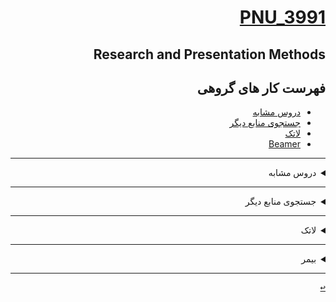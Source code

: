 <div dir="rtl">
 
<a name="TOC"></a> 
# [PNU_3991](https://github.com/AliRazavi-edu/PNU_3991#TOC)

## Research and Presentation Methods
##  فهرست کار های گروهی
- [دروس مشابه](#RelatedCourses)
- [جستجوی منابع دیگر](#RelatedResources)
- [لاتک](#RelatedLatex)
- [Beamer](#Relatedbeamer)

------------------
 <a name="RelatedCourses"></a>
 <details>
    <summary>دروس مشابه</summary> 
  
> ## دروس مشابه
- [دانشگاه PEPPERDINE در کالیفرنیا](https://seaver.pepperdine.edu/academics/ge/faculty/researchskills.htm)
- [دانشگاه NEWCASTEL در استرالیا](https://libguides.newcastle.edu.au/researchmethods)
- [دانشگاه POLSE ONE  در سانفرانسیسکو](https://journals.plos.org/plosone/article?id=10.1371/journal.pone.0218770)
- [دانشگاه SOUTHAMPTON ](https://library.soton.ac.uk/sash/research-methods)

[<kbd>↩</kbd>](#TOC)
</details>

-----------------
<a name="RelatedResources"></a>
<details>
  <summary>جستجوی منابع دیگر</summary>
  
> ## جستجوی منابع دیگر
- [پایان نامه ارشد دانشگاه نورث وسترن آمریکا با موضوع:Using topological information in opportunistic network coding / by Magdalena Johanna (Leenta) Grobler  ](https://hdl.handle.net/10394/2639)
- [پایان نامه]()
- [صفحات روش و پژوهش  پایان نامه مربوطه]()
  
[<kbd>↩</kbd>](#TOC)
</details>

----------------
<a name="RelatedLatex"></a>
<details>
    <summary>لاتک</summary>
  
 > ## لاتک
 - [صفحه 13 کتاب E-Research: Methods, Strategies, and Issues 1st Edition](https://github.com/nazanin-amini/PNU_3991_AR/blob/main/Research-And-Presentation-Methods/amini-13.TeX/amini.pdf)
 - [صفحه 14 کتاب E-Research: Methods, Strategies, and Issues 1st Edition](https://github.com/nazanin-amini/PNU_3991_AR/blob/main/Research-And-Presentation-Methods/amini-14.TeX/amini.pdf)
 - [صفحه 15 کتاب E-Research: Methods, Strategies, and Issues 1st Edition](https://github.com/nazanin-amini/PNU_3991_AR/blob/main/Research-And-Presentation-Methods/amini-15.TeX/amini.pdf)
  
[<kbd>↩</kbd>](#TOC)
</details>

---------------
<a name="Relatedbeamer"></a>
<details>
    <summary>بیمر</summary>
  
 > ## بیمر
 - [E-Research: Methods, Strategies, and Issues 1st Edition ارائه کتبی خلاصه ی کتاب ](https://github.com/nazanin-amini/PNU_3991_AR/blob/main/Research-And-Presentation-Methods/amini.beamer/amini.pdf)
 - [E-Research: Methods, Strategies, and Issues 1st Edition ارائه شفاهی خلاصه ی کتاب ](https://github.com/nazanin-amini/PNU_3991_AR/blob/main/Research-And-Presentation-Methods/%D8%A7%D8%B1%D8%A7%D8%A6%D9%87%20%D8%B4%D9%81%D8%A7%D9%87%DB%8C%20%D9%84%D8%A7%D8%AA%DA%A9%20-%D9%86%D8%A7%D8%B2%D9%86%DB%8C%D9%86%20%D8%A7%D9%85%DB%8C%D9%86%DB%8C%20%D8%B9%D8%B4%D9%82%20%D8%A7%D8%A8%D8%A7%D8%AF%DB%8C.mp4)
 
 
[<kbd>↩</kbd>](#TOC)
</details>
 
---------------
</details>

[<kbd>↩</kbd>](#TOC)

</div>
